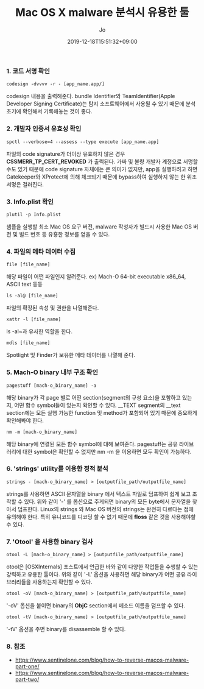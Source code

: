 ﻿---
layout: post
title:  "Mac OS X malware 분석시 유용한 툴"
date:   2019-12-18T15:51:32+09:00
author: Jo
categories: macosx
tags: reversing tool malware mac 
cover:  "/assets/instacode.png"
---

### 1. 코드 서명 확인
~~~
codesign -dvvvv -r - [app_name.app/]
~~~
codesign 내용을 출력해준다.
bundle Identifier와 TeamIdentifier(Apple Developer Signing Certificate)는 탐지 소프트웨어에서 사용될 수 있기 때문에 분석 초기에 확인해서 기록해놓는 것이 좋다.


### 2. 개발자 인증서 유효성 확인
~~~
spctl --verbose=4 --assess --type execute [app_name.app]
~~~
파일의 code signature가 더이상 유효하지 않은 경우 **CSSMERR_TP_CERT_REVOKED** 가 출력된다.
가짜 및 불량 개발자 계정으로 서명할 수도 있기 때문에 code signature 자체에는 큰 의미가 없지만, app을 실행하려고 하면 Gatekeeper와 XProtect에 의해 체크되기 때문에 bypass하여 실행하지 않는 한 위조 서명은 걸러진다.


### 3. Info.plist 확인
~~~
plutil -p Info.plist
~~~
샘플을 실행할 최소 Mac OS 요구 버전, malware 작성자가 빌드시 사용한 Mac OS 버전 및 빌드 번호 등 유횽한 정보를 얻을 수 있다.


### 4. 파일의 메타 데이터 수집
~~~
file [file_name]
~~~
해당 파일이 어떤 파일인지 알려준다.
ex) Mach-O 64-bit executable x86_64, ASCII text 등등

~~~
ls -al@ [file_name]
~~~
파일의 확장된 속성 및 권한을 나열해준다.

~~~
xattr -l [file_name]
~~~
ls -al~과 유사한 역할을 한다.

~~~
mdls [file_name]
~~~
Spotlight 및 Finder가 보유한 메타 데이터를 나열해 준다. 


### 5. Mach-O binary 내부 구조 확인
~~~
pagestuff [mach-o_binary_name] -a
~~~
해당 binary가 각 page 별로 어떤 section(segment의 구성 요소)을 포함하고 있는지, 어떤 함수 symbol들이 있는지 확인할 수 있다.
\_\_TEXT segment의 \_\_text section에는 모든 실행 가능한 function 및 method가 포함되어 있기 때문에 중요하게 확인해봐야 한다.

~~~
nm -m [mach-o_binary_name]
~~~
해당 binary에 연결된 모든 함수 symbol에 대해 보여준다.
pagestuff는 공유 라이브러리에 대한 symbol은 확인할 수 없지만 nm -m 을 이용하면 모두 확인이 가능하다.

### 6. 'strings' utility를 이용한 정적 분석
~~~
strings - [mach-o_binary_name] > [outputfile_path/outputfile_name]
~~~
strings를 사용하면 ASCII 문자열을 binary 에서 텍스트 파일로 덤프하여 쉽게 보고 조작할 수 있다.
위와 같이 '-' 를 옵션으로 주게되면 binary의 모든 byte에서 문자열을 찾아서 덤프한다.
Linux의 strings 와 Mac OS 버전의 strings는 완전히 다르다는 점에 유의해야 한다.
특히 유니코드를 디코딩 할 수 없기 때문에 **floss** 같은 것을 사용해야할 수 있다.

### 7. 'Otool' 을 사용한 binary 검사
~~~
otool -L [mach-o_binary_name] > [outputfile_path/outputfile_name]
~~~
otool은 [OSXInternals] 포스트에서 언급한 바와 같이 다양한 작업들을 수행할 수 있는 강력하고 유용한 툴이다.
위와 같이 '-L' 옵션을 사용하면 해당 binary가 어떤 공유 라이브러리들을 사용하는지 확인할 수 있다.

~~~
otool -oV [mach-o_binary_name] > [outputfile_path/outputfile_name]
~~~
'-oV' 옵션을 붙이면 binary의 **ObjC** section에서 메소드 이름을 덤프할 수 있다.

~~~
otool -tV [mach-o_binary_name] > [outputfile_path/outputfile_name]
~~~
'-tV' 옵션을 주면 binary를 disassemble 할 수 있다.

### 8. 참조
* <https://www.sentinelone.com/blog/how-to-reverse-macos-malware-part-one/>
* <https://www.sentinelone.com/blog/how-to-reverse-macos-malware-part-two/>

